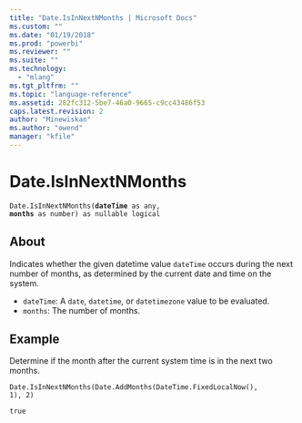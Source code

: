 ```yaml
---
title: "Date.IsInNextNMonths | Microsoft Docs"
ms.custom: ""
ms.date: "01/19/2018"
ms.prod: "powerbi"
ms.reviewer: ""
ms.suite: ""
ms.technology: 
  - "mlang"
ms.tgt_pltfrm: ""
ms.topic: "language-reference"
ms.assetid: 282fc312-5be7-46a0-9665-c9cc43486f53
caps.latest.revision: 2
author: "Minewiskan"
ms.author: "owend"
manager: "kfile"
---
```

# Date.IsInNextNMonths
<code>Date.IsInNextNMonths(**dateTime** as any, **months** as number) as nullable logical</code>
## About
Indicates whether the given datetime value <code>dateTime</code> occurs during the next number of months, as determined by the current date and time on the system. 
- <code>dateTime</code>: A <code>date</code>, <code>datetime</code>, or <code>datetimezone</code> value to be evaluated. 
- <code>months</code>: The number of months.

## Example 
Determine if the month after the current system time is in the next two months.

<code>Date.IsInNextNMonths(Date.AddMonths(DateTime.FixedLocalNow(), 1), 2)</code>

<code>true</code>

